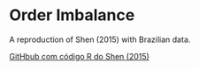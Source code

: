 # Order Imbalance
A reproduction of Shen (2015) with Brazilian data.

[GitHbub com código R do Shen (2015)](https://github.com/jfenner/Order-Imbalance-Trading-Simulation-R-Code)
